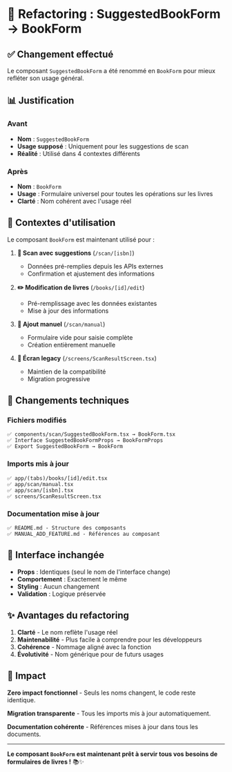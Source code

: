 # 🔄 Refactoring : SuggestedBookForm → BookForm

## ✅ Changement effectué

Le composant `SuggestedBookForm` a été renommé en `BookForm` pour mieux refléter son usage général.

## 📊 Justification

### Avant
- **Nom** : `SuggestedBookForm`
- **Usage supposé** : Uniquement pour les suggestions de scan
- **Réalité** : Utilisé dans 4 contextes différents

### Après  
- **Nom** : `BookForm`
- **Usage** : Formulaire universel pour toutes les opérations sur les livres
- **Clarté** : Nom cohérent avec l'usage réel

## 🎯 Contextes d'utilisation

Le composant `BookForm` est maintenant utilisé pour :

1. **📱 Scan avec suggestions** (`/scan/[isbn]`)
   - Données pré-remplies depuis les APIs externes
   - Confirmation et ajustement des informations

2. **✏️ Modification de livres** (`/books/[id]/edit`)
   - Pré-remplissage avec les données existantes
   - Mise à jour des informations

3. **📝 Ajout manuel** (`/scan/manual`)
   - Formulaire vide pour saisie complète
   - Création entièrement manuelle

4. **📄 Écran legacy** (`/screens/ScanResultScreen.tsx`)
   - Maintien de la compatibilité
   - Migration progressive

## 🔧 Changements techniques

### Fichiers modifiés
```
✅ components/scan/SuggestedBookForm.tsx → BookForm.tsx
✅ Interface SuggestedBookFormProps → BookFormProps  
✅ Export SuggestedBookForm → BookForm
```

### Imports mis à jour
```
✅ app/(tabs)/books/[id]/edit.tsx
✅ app/scan/manual.tsx
✅ app/scan/[isbn].tsx
✅ screens/ScanResultScreen.tsx
```

### Documentation mise à jour
```
✅ README.md - Structure des composants
✅ MANUAL_ADD_FEATURE.md - Références au composant
```

## 🎨 Interface inchangée

- **Props** : Identiques (seul le nom de l'interface change)
- **Comportement** : Exactement le même
- **Styling** : Aucun changement
- **Validation** : Logique préservée

## ✨ Avantages du refactoring

1. **Clarté** - Le nom reflète l'usage réel
2. **Maintenabilité** - Plus facile à comprendre pour les développeurs
3. **Cohérence** - Nommage aligné avec la fonction
4. **Évolutivité** - Nom générique pour de futurs usages

## 🚀 Impact

**Zero impact fonctionnel** - Seuls les noms changent, le code reste identique.

**Migration transparente** - Tous les imports mis à jour automatiquement.

**Documentation cohérente** - Références mises à jour dans tous les documents.

---

**Le composant `BookForm` est maintenant prêt à servir tous vos besoins de formulaires de livres !** 📚✨